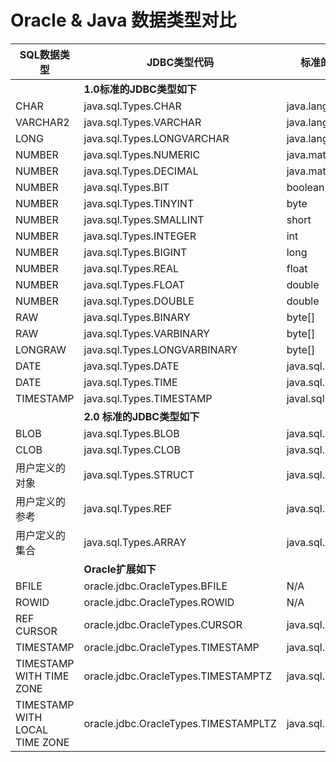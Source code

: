 # Oracle & Java 数据类型对比


|SQL数据类型| JDBC类型代码| 标准的Java类型| Oracle扩展的Java类型|
|----|----|----|----|
| |**1.0标准的JDBC类型如下**| |
|CHAR|java.sql.Types.CHAR|java.lang.String|oracle.sql.CHAR|
|VARCHAR2|java.sql.Types.VARCHAR|java.lang.String|oracle.sql.CHAR|
|LONG|java.sql.Types.LONGVARCHAR|java.lang.String|oracle.sql.CHAR|
|NUMBER|java.sql.Types.NUMERIC|java.math.BigDecimal|oracle.sql.NUMBER|
|NUMBER|java.sql.Types.DECIMAL|java.math.BigDecimal|oracle.sql.NUMBER|
|NUMBER|java.sql.Types.BIT|boolean|oracle.sql.NUMBER|
|NUMBER|java.sql.Types.TINYINT|byte|oracle.sql.NUMBER|
|NUMBER|java.sql.Types.SMALLINT|short|oracle.sql.NUMBER|
|NUMBER|java.sql.Types.INTEGER|int|oracle.sql.NUMBER|
|NUMBER|java.sql.Types.BIGINT|long|oracle.sql.NUMBER|
|NUMBER|java.sql.Types.REAL|float|oracle.sql.NUMBER|
|NUMBER|java.sql.Types.FLOAT|double|oracle.sql.NUMBER|
|NUMBER|java.sql.Types.DOUBLE|double|oracle.sql.NUMBER|
|RAW|java.sql.Types.BINARY|byte[]|oracle.sql.RAW|
|RAW|java.sql.Types.VARBINARY|byte[]|oracle.sql.RAW|
|LONGRAW|java.sql.Types.LONGVARBINARY|byte[]|oracle.sql.RAW|
|DATE|java.sql.Types.DATE|java.sql.Date|oracle.sql.DATE|
|DATE|java.sql.Types.TIME|java.sql.Time|oracle.sql.DATE|
|TIMESTAMP|java.sql.Types.TIMESTAMP|javal.sql.Timestamp|oracle.sql.TIMESTAMP|
| |**2.0 标准的JDBC类型如下**| |
|BLOB|java.sql.Types.BLOB|java.sql.Blob|oracle.sql.BLOB|
|CLOB|java.sql.Types.CLOB|java.sql.Clob|oracle.sql.CLOB|
|用户定义的对象|java.sql.Types.STRUCT|java.sql.Struct|oracle.sql.STRUCT|
|用户定义的参考|java.sql.Types.REF|java.sql.Ref|oracle.sql.REF|
|用户定义的集合|java.sql.Types.ARRAY|java.sql.Array|oracle.sql.ARRAY|
| |**Oracle扩展如下**| |
|BFILE|oracle.jdbc.OracleTypes.BFILE|N/A|oracle.sql.BFILE|
|ROWID|oracle.jdbc.OracleTypes.ROWID|N/A|oracle.sql.ROWID|
|REF CURSOR|oracle.jdbc.OracleTypes.CURSOR|java.sql.ResultSet|oracle.jdbc.OracleResultSet|
|TIMESTAMP|oracle.jdbc.OracleTypes.TIMESTAMP|java.sql.Timestamp|oracle.sql.TIMESTAMP|
|TIMESTAMP WITH TIME ZONE|oracle.jdbc.OracleTypes.TIMESTAMPTZ|java.sql.Timestamp|oracle.sql.TIMESTAMPTZ|
|TIMESTAMP WITH LOCAL TIME ZONE|oracle.jdbc.OracleTypes.TIMESTAMPLTZ|java.sql.Timestamp|oracle.sql.TIMESTAMPLTZ|


